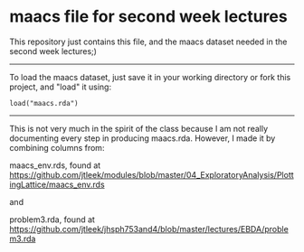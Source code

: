 maacs file for second week lectures
========================================================

This repository just contains this file, and the maacs
dataset needed in the second week lectures;)

***
To load the maacs dataset, just save it in your working directory
or fork this project, and "load" it using:
```{r}
load("maacs.rda")
```
***


This is not very much in the spirit of the class
because I am not really documenting every step in
producing maacs.rda. However, I made it by combining
columns from:

maacs_env.rds, found at
https://github.com/jtleek/modules/blob/master/04_ExploratoryAnalysis/PlottingLattice/maacs_env.rds

and

problem3.rda, found at
https://github.com/jtleek/jhsph753and4/blob/master/lectures/EBDA/problem3.rda


